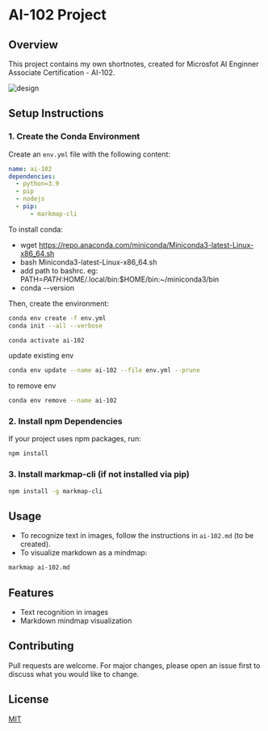 # AI-102 Project

## Overview
This project contains my own shortnotes, created for Microsfot AI Enginner Associate Certification - AI-102.


![design](https://github.com/user-attachments/assets/d1af0f84-9fe0-407c-98e3-df07b3ba3e7e)


## Setup Instructions

### 1. Create the Conda Environment
Create an `env.yml` file with the following content:

```yaml
name: ai-102
dependencies:
  - python=3.9
  - pip
  - nodejs
  - pip:
      - markmap-cli
```

To install conda:
  - wget https://repo.anaconda.com/miniconda/Miniconda3-latest-Linux-x86_64.sh
  - bash Miniconda3-latest-Linux-x86_64.sh
  - add path to bashrc. eg: PATH=$PATH:$HOME/.local/bin:$HOME/bin:~/miniconda3/bin
  - conda --version
  
Then, create the environment:
```bash
conda env create -f env.yml
conda init --all --verbose

conda activate ai-102
```

update existing env
```bash
conda env update --name ai-102 --file env.yml --prune
```

to remove env
```bash
conda env remove --name ai-102
```


### 2. Install npm Dependencies
If your project uses npm packages, run:
```bash
npm install
```

### 3. Install markmap-cli (if not installed via pip)
```bash
npm install -g markmap-cli
```

## Usage
- To recognize text in images, follow the instructions in `ai-102.md` (to be created).
- To visualize markdown as a mindmap:
```bash
markmap ai-102.md
```

## Features
- Text recognition in images
- Markdown mindmap visualization

## Contributing
Pull requests are welcome. For major changes, please open an issue first to discuss what you would like to change.

## License
[MIT](LICENSE)

